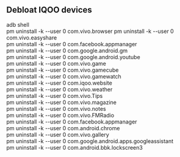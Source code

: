 ## Debloat IQOO devices  
  
adb shell  
pm uninstall -k --user 0 com.vivo.browser 
pm uninstall -k --user 0 com.vivo.easyshare  
pm uninstall -k --user 0 com.facebook.appmanager  
pm uninstall -k --user 0 com.google.android.gm  
pm uninstall -k --user 0 com.google.android.youtube  
pm uninstall -k --user 0 com.vivo.game  
pm uninstall -k --user 0 com.vivo.gamecube  
pm uninstall -k --user 0 com.vivo.gamewatch  
pm uninstall -k --user 0 com.iqoo.website  
pm uninstall -k --user 0 com.vivo.weather  
pm uninstall -k --user 0 com.vivo.Tips  
pm uninstall -k --user 0 com.vivo.magazine  
pm uninstall -k --user 0 com.vivo.notes  
pm uninstall -k --user 0 com.vivo.FMRadio  
pm uninstall -k --user 0 com.facebook.appmanager  
pm uninstall -k --user 0 com.android.chrome  
pm uninstall -k --user 0 com.vivo.gallery  
pm uninstall -k --user 0 com.google.android.apps.googleassistant  
pm uninstall -k --user 0 com.android.bbk.lockscreen3  

  